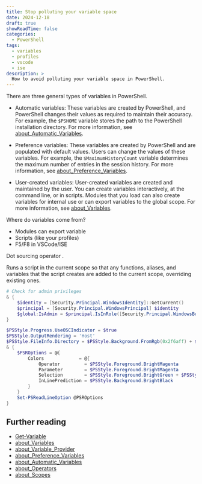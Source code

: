 ```yaml
---
title: Stop polluting your variable space
date: 2024-12-18
draft: true
showReadTime: false
categories:
  - PowerShell
tags:
  - variables
  - profiles
  - vscode
  - ise
description: >
  How to avoid polluting your variable space in PowerShell.
---
```

<!-- markdownlint-disable-file MD041 -->
There are three general types of variables in PowerShell.

- Automatic variables: These variables are created by PowerShell, and PowerShell changes their
  values as required to maintain their accuracy. For example, the `$PSHOME` variable stores the path
  to the PowerShell installation directory. For more information, see
  [about_Automatic_Variables][01].

- Preference variables: These variables are created by PowerShell and are populated with default
  values. Users can change the values of these variables. For example, the `$MaximumHistoryCount`
  variable determines the maximum number of entries in the session history. For more information,
  see [about_Preference_Variables][04].

- User-created variables: User-created variables are created and maintained by the user. You can
  create variables interactively, at the command line, or in scripts. Modules that you load can also
  create variables for internal use or can export variables to the global scope. For more
  information, see [about_Variables][07].

Where do variables come from?

- Modules can export variable
- Scripts (like your profiles)
- F5/F8 in VSCode/ISE

Dot sourcing operator .

Runs a script in the current scope so that any functions, aliases, and variables that the script
creates are added to the current scope, overriding existing ones.

```powershell
# Check for admin privileges
& {
    $identity = [Security.Principal.WindowsIdentity]::GetCurrent()
    $principal = [Security.Principal.WindowsPrincipal] $identity
    $global:IsAdmin = $principal.IsInRole([Security.Principal.WindowsBuiltInRole] 'Administrator')
}
```

```powershell
$PSStyle.Progress.UseOSCIndicator = $true
$PSStyle.OutputRendering = 'Host'
$PSStyle.FileInfo.Directory = $PSStyle.Background.FromRgb(0x2f6aff) + $PSStyle.Foreground.BrightWhite
& {
    $PSROptions = @{
        Colors             = @{
            Operator         = $PSStyle.Foreground.BrightMagenta
            Parameter        = $PSStyle.Foreground.BrightMagenta
            Selection        = $PSStyle.Foreground.BrightGreen + $PSStyle.Background.BrightBlack
            InLinePrediction = $PSStyle.Background.BrightBlack
        }
    }
    Set-PSReadLineOption @PSROptions
}
```

## Further reading

- [Get-Variable][08]
- [about_Variables][07]
- [about_Variable_Provider][06]
- [about_Preference_Variables][04]
- [about_Automatic_Variables][01]
- [about_Operators][03]
- [about_Scopes][05]

<!-- link references -->
[01]: https://learn.microsoft.com/powershell/module/microsoft.powershell.core/about/about_automatic_variables
[03]: https://learn.microsoft.com/powershell/module/microsoft.powershell.core/about/about_operators#dot-sourcing-operator-
[04]: https://learn.microsoft.com/powershell/module/microsoft.powershell.core/about/about_preference_variables
[05]: https://learn.microsoft.com/powershell/module/microsoft.powershell.core/about/about_scopes
[06]: https://learn.microsoft.com/powershell/module/microsoft.powershell.core/about/about_variable_provider
[07]: https://learn.microsoft.com/powershell/module/microsoft.powershell.core/about/about_variables
[08]: https://learn.microsoft.com/powershell/module/microsoft.powershell.utility/get-variable
